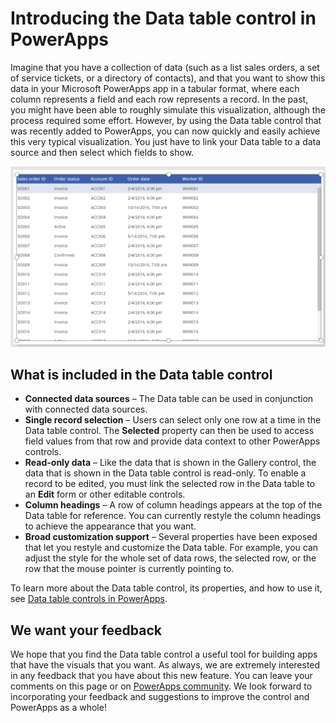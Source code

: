 <properties
	pageTitle="Introducing the Data table control in PowerApps"
	description="This topic introduces the Data table control in Microsoft PowerApps."
	services="powerapps"
	documentationCenter="na"
	authors="jasongre"
	manager="kfend"
	editor=""
	tags=""/>

<tags
   ms.service="powerapps"
   ms.devlang="na"
   ms.topic="article"
   ms.tgt_pltfrm="na"
   ms.workload="na"
   ms.date="04/24/2017"
   ms.author="kfend"/>
   
# Introducing the Data table control in PowerApps
   
Imagine that you have a collection of data (such as a list sales orders, a set of service tickets, or a directory of contacts), and that you want to show this data in your Microsoft PowerApps app in a tabular format, where each column represents a field and each row represents a record. In the past, you might have been able to roughly simulate this visualization, although the process required some effort. However, by using the Data table control that was recently added to PowerApps, you can now quickly and easily achieve this very typical visualization. You just have to link your Data table to a data source and then select which fields to show. 

![Data table control](Media/dataTableExample.png "Data table control")

## What is included in the Data table control

+ **Connected data sources** – The Data table can be used in conjunction with connected data sources. 
+ **Single record selection** – Users can select only one row at a time in the Data table control. The **Selected** property can then be used to access field values from that row and provide data context to other PowerApps controls.    
+ **Read-only data** – Like the data that is shown in the Gallery control, the data that is shown in the Data table control is read-only. To enable a record to be edited, you must link the selected row in the Data table to an **Edit** form or other editable controls.  
+ **Column headings** – A row of column headings appears at the top of the Data table for reference. You can currently restyle the column headings to achieve the appearance that you want.  
+ **Broad customization support** – Several properties have been exposed that let you restyle and customize the Data table. For example, you can adjust the style for the whole set of data rows, the selected row, or the row that the mouse pointer is currently pointing to.   

To learn more about the Data table control, its properties, and how to use it, see [Data table controls in PowerApps](/power-apps-data-table-control.md).

## We want your feedback

We hope that you find the Data table control a useful tool for building apps that have the visuals that you want. As always, we are extremely interested in any feedback that you have about this new feature. You can leave your comments on this page or on [PowerApps community](http://aka.ms/powerapps-community "PowerApps community"). We look forward to incorporating your feedback and suggestions to improve the control and PowerApps as a whole!
